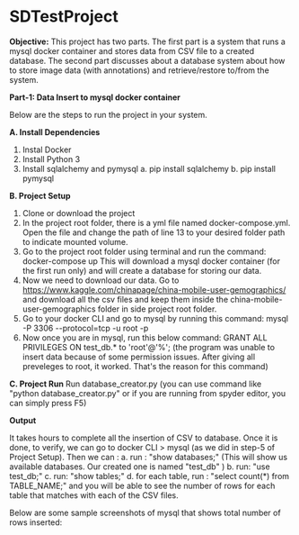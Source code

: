 # SDTestProject

**Objective:**
This project has two parts. The first part is a system that runs a mysql docker container and stores data from CSV file to a created database. The second part discusses about a database system about how to store image data (with annotations) and retrieve/restore to/from the system.

**Part-1: Data Insert to mysql docker container**

Below are the steps to run the project in your system.

**A. Install Dependencies**

1. Instal Docker
2. Install Python 3
3.  Install sqlalchemy and pymysql
a. pip install  sqlalchemy
b. pip install  pymysql

**B. Project Setup**
1. Clone or download the project
2. In the project root folder, there is a yml file named docker-compose.yml. Open the file and change the path of line 13 to your desired folder path to indicate mounted volume.
3. Go to the project root folder using terminal and run the command: 
docker-compose up
This will download a mysql docker container (for the first run only) and will create a database for storing our data.
4. Now we need to download our data. Go to https://www.kaggle.com/chinapage/china-mobile-user-gemographics/  and download all the csv files and keep them inside the china-mobile-user-gemographics folder in side project root folder.
5. Go to your docker CLI and go to mysql by running this command:
mysql -P 3306 --protocol=tcp -u root -p
6. Now once you are in mysql, run this below command:
GRANT ALL PRIVILEGES ON test_db.* to 'root'@'%';
(the program was unable to insert data because of some permission issues. After giving all preveleges to root, it worked. That's the reason for this command)

**C. Project Run**
	Run database_creator.py (you can use command like "python  database_creator.py" or if you 	are running from spyder editor, you can simply press F5)

**Output**

It takes hours to complete all the insertion of CSV to database. Once it is done, to verify, we can go to docker CLI > mysql (as we did in step-5 of Project Setup). Then we can :
a. run :  "show databases;" (This will show us available databases. Our created one is named "test_db" )
b. run: "use test_db;"
c. run: "show tables;"
d. for each table, run : "select count(*) from TABLE_NAME;" and you will be able to see the number of rows for each table that matches with each of the CSV files.

Below are some sample screenshots of mysql that shows total number of rows inserted:

